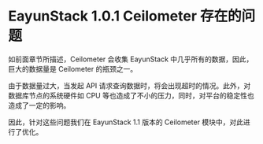 # EayunStack 1.0.1 Ceilometer 存在的问题

如前面章节所描述，Ceilometer 会收集 EayunStack 中几乎所有的数据，因此，巨大的数据量是 Ceilometer 的瓶颈之一。

由于数据量过大，当发起 API 请求查询数据时，将会出现超时的情况。此外，对数据库节点的系统硬件如 CPU 等也造成了不小的压力，同时，对平台的稳定性也造成了一定的影响。

因此，针对这些问题我们在 EayunStack 1.1 版本的 Ceilometer 模块中，对此进行了优化。
